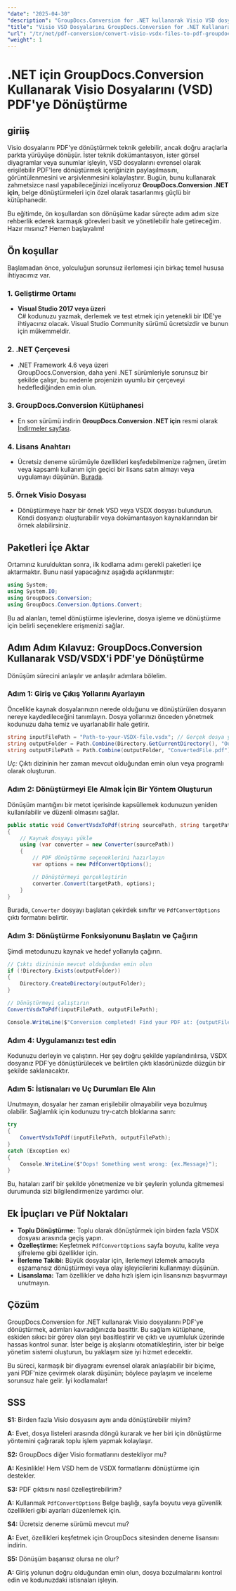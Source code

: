 ```yaml
---
"date": "2025-04-30"
"description": "GroupDocs.Conversion for .NET kullanarak Visio VSD dosyalarını zahmetsizce PDF'ye nasıl dönüştüreceğinizi öğrenin. Bu kılavuz, kurulum, ayarlama ve pratik kullanım durumlarını kapsar."
"title": "Visio VSD Dosyalarını GroupDocs.Conversion for .NET Kullanarak PDF'ye Dönüştürme Kapsamlı Bir Kılavuz"
"url": "/tr/net/pdf-conversion/convert-visio-vsdx-files-to-pdf-groupdocs-net/"
"weight": 1
---
```


# .NET için GroupDocs.Conversion Kullanarak Visio Dosyalarını (VSD) PDF'ye Dönüştürme

## giriiş

Visio dosyalarını PDF'ye dönüştürmek teknik gelebilir, ancak doğru araçlarla parkta yürüyüşe dönüşür. İster teknik dokümantasyon, ister görsel diyagramlar veya sunumlar işleyin, VSD dosyalarını evrensel olarak erişilebilir PDF'lere dönüştürmek içeriğinizin paylaşılmasını, görüntülenmesini ve arşivlenmesini kolaylaştırır. Bugün, bunu kullanarak zahmetsizce nasıl yapabileceğinizi inceliyoruz **GroupDocs.Conversion .NET için**, belge dönüştürmeleri için özel olarak tasarlanmış güçlü bir kütüphanedir.

Bu eğitimde, ön koşullardan son dönüşüme kadar süreçte adım adım size rehberlik ederek karmaşık görevleri basit ve yönetilebilir hale getireceğim. Hazır mısınız? Hemen başlayalım!

## Ön koşullar

Başlamadan önce, yolculuğun sorunsuz ilerlemesi için birkaç temel hususa ihtiyacımız var.

### 1. Geliştirme Ortamı

- **Visual Studio 2017 veya üzeri**  
C# kodunuzu yazmak, derlemek ve test etmek için yetenekli bir IDE'ye ihtiyacınız olacak. Visual Studio Community sürümü ücretsizdir ve bunun için mükemmeldir.

### 2. .NET Çerçevesi

- .NET Framework 4.6 veya üzeri  
GroupDocs.Conversion, daha yeni .NET sürümleriyle sorunsuz bir şekilde çalışır, bu nedenle projenizin uyumlu bir çerçeveyi hedeflediğinden emin olun.

### 3. GroupDocs.Conversion Kütüphanesi

- En son sürümü indirin **GroupDocs.Conversion .NET için** resmi olarak [İndirmeler sayfası](https://releases.groupdocs.com/conversion/net/).

### 4. Lisans Anahtarı

- Ücretsiz deneme sürümüyle özellikleri keşfedebilmenize rağmen, üretim veya kapsamlı kullanım için geçici bir lisans satın almayı veya uygulamayı düşünün. [Burada](https://purchase.groupdocs.com/temporary-license/).

### 5. Örnek Visio Dosyası

- Dönüştürmeye hazır bir örnek VSD veya VSDX dosyası bulundurun. Kendi dosyanızı oluşturabilir veya dokümantasyon kaynaklarından bir örnek alabilirsiniz.

## Paketleri İçe Aktar

Ortamınız kurulduktan sonra, ilk kodlama adımı gerekli paketleri içe aktarmaktır. Bunu nasıl yapacağınız aşağıda açıklanmıştır:

```csharp
using System;
using System.IO;
using GroupDocs.Conversion;
using GroupDocs.Conversion.Options.Convert;
```

Bu ad alanları, temel dönüştürme işlevlerine, dosya işleme ve dönüştürme için belirli seçeneklere erişmenizi sağlar.

## Adım Adım Kılavuz: GroupDocs.Conversion Kullanarak VSD/VSDX'i PDF'ye Dönüştürme

Dönüşüm sürecini anlaşılır ve anlaşılır adımlara bölelim.

### Adım 1: Giriş ve Çıkış Yollarını Ayarlayın

Öncelikle kaynak dosyalarınızın nerede olduğunu ve dönüştürülen dosyanın nereye kaydedileceğini tanımlayın. Dosya yollarınızı önceden yönetmek kodunuzu daha temiz ve uyarlanabilir hale getirir.

```csharp
string inputFilePath = "Path-to-your-VSDX-file.vsdx"; // Gerçek dosya yolunuzla değiştirin
string outputFolder = Path.Combine(Directory.GetCurrentDirectory(), "Output");
string outputFilePath = Path.Combine(outputFolder, "ConvertedFile.pdf");
```

*Uç:* Çıktı dizininin her zaman mevcut olduğundan emin olun veya programlı olarak oluşturun.

### Adım 2: Dönüştürmeyi Ele Almak İçin Bir Yöntem Oluşturun

Dönüşüm mantığını bir metot içerisinde kapsüllemek kodunuzun yeniden kullanılabilir ve düzenli olmasını sağlar.

```csharp
public static void ConvertVsdxToPdf(string sourcePath, string targetPath)
{
    // Kaynak dosyayı yükle
    using (var converter = new Converter(sourcePath))
    {
        // PDF dönüştürme seçeneklerini hazırlayın
        var options = new PdfConvertOptions();

        // Dönüştürmeyi gerçekleştirin
        converter.Convert(targetPath, options);
    }
}
```

Burada, `Converter` dosyayı başlatan çekirdek sınıftır ve `PdfConvertOptions` çıktı formatını belirtir.

### Adım 3: Dönüştürme Fonksiyonunu Başlatın ve Çağırın

Şimdi metodunuzu kaynak ve hedef yollarıyla çağırın.

```csharp
// Çıktı dizininin mevcut olduğundan emin olun
if (!Directory.Exists(outputFolder))
{
    Directory.CreateDirectory(outputFolder);
}

// Dönüştürmeyi çalıştırın
ConvertVsdxToPdf(inputFilePath, outputFilePath);

Console.WriteLine($"Conversion completed! Find your PDF at: {outputFilePath}");
```

### Adım 4: Uygulamanızı test edin

Kodunuzu derleyin ve çalıştırın. Her şey doğru şekilde yapılandırılırsa, VSDX dosyanız PDF'ye dönüştürülecek ve belirtilen çıktı klasörünüzde düzgün bir şekilde saklanacaktır.

### Adım 5: İstisnaları ve Uç Durumları Ele Alın

Unutmayın, dosyalar her zaman erişilebilir olmayabilir veya bozulmuş olabilir. Sağlamlık için kodunuzu try-catch bloklarına sarın:

```csharp
try
{
    ConvertVsdxToPdf(inputFilePath, outputFilePath);
}
catch (Exception ex)
{
    Console.WriteLine($"Oops! Something went wrong: {ex.Message}");
}
```

Bu, hataları zarif bir şekilde yönetmenize ve bir şeylerin yolunda gitmemesi durumunda sizi bilgilendirmenize yardımcı olur.

## Ek İpuçları ve Püf Noktaları

- **Toplu Dönüştürme:** Toplu olarak dönüştürmek için birden fazla VSDX dosyası arasında geçiş yapın.
- **Özelleştirme:** Keşfetmek `PdfConvertOptions` sayfa boyutu, kalite veya şifreleme gibi özellikler için.
- **İlerleme Takibi:** Büyük dosyalar için, ilerlemeyi izlemek amacıyla eşzamansız dönüştürmeyi veya olay işleyicilerini kullanmayı düşünün.
- **Lisanslama:** Tam özellikler ve daha hızlı işlem için lisansınızı başvurmayı unutmayın.

## Çözüm

GroupDocs.Conversion for .NET kullanarak Visio dosyalarını PDF'ye dönüştürmek, adımları kavradığınızda basittir. Bu sağlam kütüphane, eskiden sıkıcı bir görev olan şeyi basitleştirir ve çıktı ve uyumluluk üzerinde hassas kontrol sunar. İster belge iş akışlarını otomatikleştirin, ister bir belge yönetim sistemi oluşturun, bu yaklaşım size iyi hizmet edecektir.

Bu süreci, karmaşık bir diyagramı evrensel olarak anlaşılabilir bir biçime, yani PDF'nize çevirmek olarak düşünün; böylece paylaşım ve inceleme sorunsuz hale gelir. İyi kodlamalar!

## SSS

**S1:** Birden fazla Visio dosyasını aynı anda dönüştürebilir miyim?  

**A:** Evet, dosya listeleri arasında döngü kurarak ve her biri için dönüştürme yöntemini çağırarak toplu işlem yapmak kolaylaşır.

**S2:** GroupDocs diğer Visio formatlarını destekliyor mu?  

**A:** Kesinlikle! Hem VSD hem de VSDX formatlarını dönüştürme için destekler.

**S3:** PDF çıktısını nasıl özelleştirebilirim?  

**A:** Kullanmak `PdfConvertOptions` Belge başlığı, sayfa boyutu veya güvenlik özellikleri gibi ayarları düzenlemek için.

**S4:** Ücretsiz deneme sürümü mevcut mu?  

**A:** Evet, özellikleri keşfetmek için GroupDocs sitesinden deneme lisansını indirin.

**S5:** Dönüşüm başarısız olursa ne olur?  

**A:** Giriş yolunun doğru olduğundan emin olun, dosya bozulmalarını kontrol edin ve kodunuzdaki istisnaları işleyin.